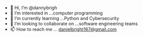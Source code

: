 - 👋 Hi, I’m @dannybrigh
- 👀 I’m interested in ...computer programming
- 🌱 I’m currently learning ...Python and Cybersecurity
- 💞️ I’m looking to collaborate on ...software engineering teams
- 📫 How to reach me ... danielbright167@gmail.com

<!---
dannybrigh/dannybrigh is a ✨ special ✨ repository because its `README.md` (this file) appears on your GitHub profile.
You can click the Preview link to take a look at your changes.
--->
